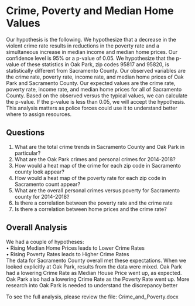 # Crime, Poverty and Median Home Values
Our hypothesis is the following. We hypothesize that a decrease in the violent crime rate results in reductions in the poverty rate and a simultaneous increase in median income and median home prices. Our confidence level is 95% or a p-value of 0.05. We hypothesize that the p-value of these statistics in Oak Park, zip codes 95817 and 95820, is statistically different from Sacramento County. Our observed variables are the crime rate, poverty rate, income rate, and median home prices of Oak Park and Sacramento County. Our expected values are the crime rate, poverty rate, income rate, and median home prices for all of Sacramento County. Based on the observed versus the typical values, we can calculate the p-value. If the p-value is less than 0.05, we will accept the hypothesis. This analysis matters as police forces could use it to understand better where to assign resources.
## Questions
1.	What are the total crime trends in Sacramento County and Oak Park in particular?
2.	What are the Oak Park crimes and personal crimes for 2014-2018?
3.	How would a heat map of the crime for each zip code in Sacramento county look appear?
4.	How would a heat map of the poverty rate for each zip code in Sacramento count appear?
5.	What are the overall personal crimes versus poverty for Sacramento county for 2014-2018?
6.	Is there a correlation between the poverty rate and the crime rate
7.	Is there a correlation between home prices and the crime rate?

## Overall Analysis
We had a couple of hypotheses:    
•	Rising Median Home Prices leads to Lower Crime Rates  
•	Rising Poverty Rates leads to Higher Crime Rates  
The data for Sacramento County overall met these expectations. When we looked explicitly at Oak Park, results from the data were mixed. Oak Park had a lowering Crime Rate as Median House Price went up, as expected. Oak Park also had a lowering Crime Rate as the Poverty Rate went up. More research into Oak Park is needed to understand the discrepancy better
  

To see the full analysis, please review the file: Crime_and_Poverty.docx
